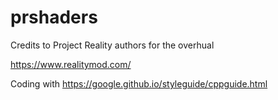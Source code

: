 # prshaders

Credits to Project Reality authors for the overhual

https://www.realitymod.com/

Coding with https://google.github.io/styleguide/cppguide.html
